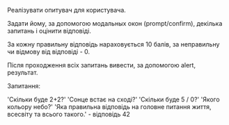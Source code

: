 Реалізувати опитувач для користувача.

Задати йому, за допомогою модальных окон (prompt/confirm), декілька запитань і оцінити відповіді.

За кожну правильну відповідь нараховується 10 балів, за неправильну чи відмову від відповіді - 0.

Після проходження всіх запитань вивести, за допомогою alert, результат.

Запитання:

'Скільки буде 2+2?'
'Сонце встає на сході?'
'Скільки буде 5 / 0?'
'Якого кольору небо?'
'Яка правильна відповідь на головне питання життя, всесвіту та всього такого.' - відповідь 42